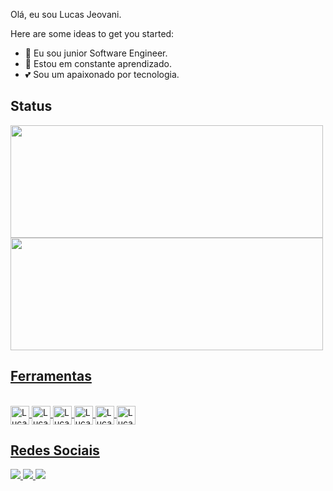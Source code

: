 Olá, eu sou Lucas Jeovani.

Here are some ideas to get you started:

- 🔭 Eu sou junior Software Engineer.
- 🌱 Estou em constante aprendizado.
- 💕 Sou um apaixonado por tecnologia.

Status
------------------------------------------------------------------------------------------------------------------------------
<div>
<a href="https://github.com/lucasjeovani">
<img height="180rem" width="500rem" src="https://github-readme-stats.vercel.app/api?username=lucasjeovani&theme=midnight-purple&show_icons=true"/>
<img height="180rem" width="500rem" src="https://github-readme-stats.vercel.app/api/top-langs/?username=lucasjeovani&layout=compact&langs_count=16&theme=midnight-purple"/>
</div>

Ferramentas
------------------------------------------------------------------------------------------------------------------------------
</div>
<div style="display: inline_block"><br>
<img align="center" alt="Lucas-js" height="30" src="https://img.shields.io/badge/Visual_Studio-5C2D91?style=for-the-badge&logo=visual%20studio&logoColor=white"/>
<img align="center" alt="Lucas-js" height="30" src="https://img.shields.io/badge/JavaScript-323330?style=for-the-badge&logo=javascript&logoColor=F7DF1E"/>
<img align="center" alt="Lucas-js" height="30" src="https://img.shields.io/badge/HTML5-E34F26?style=for-the-badge&logo=html5&logoColor=white"/>
<img align="center" alt="Lucas-js" height="30" src="https://img.shields.io/badge/CSS3-1572B6?style=for-the-badge&logo=css3&logoColor=white"/>
<img align="center" alt="Lucas-js" height="30" src="https://img.shields.io/badge/Node.js-43853D?style=for-the-badge&logo=node.js&logoColor=white"/>
<img align="center" alt="Lucas-js" height="30" src="https://img.shields.io/badge/React-20232A?style=for-the-badge&logo=react&logoColor=61DAFB"/>
</div>

Redes Sociais
------------------------------------------------------------------------------------------------------------------------------
<div>
<a href="mailto:lucas.mello.jeovani@gmail.com"><img src="https://img.shields.io/badge/Gmail-D14836?style=for-the-badge&logo=gmail&logoColor=white"/>
<a href="https://www.linkedin.com/in/lucas-jeovani-02573b21/" target="_blank"><img src="https://img.shields.io/badge/LinkedIn-0077B5?style=for-the-badge&logo=linkedin&logoColor=white"/>
<a href="https://wa.me/05522991056306" target="_blank"><img src="https://img.shields.io/badge/WhatsApp-25D366?style=for-the-badge&logo=whatsapp&logoColor=white"/>
</div>
